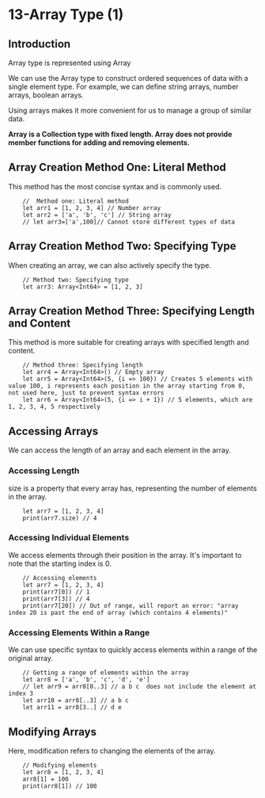 # 13-Array Type (1)

## Introduction

Array type is represented using Array

We can use the Array type to construct ordered sequences of data with a single element type. For example, we can define string arrays, number arrays, boolean arrays.

Using arrays makes it more convenient for us to manage a group of similar data.

**Array is a Collection type with fixed length. Array does not provide member functions for adding and removing elements.**

## Array Creation Method One: Literal Method

This method has the most concise syntax and is commonly used.

```
    //  Method one: Literal method
    let arr1 = [1, 2, 3, 4] // Number array
    let arr2 = ['a', 'b', 'c'] // String array
    // let arr3=['a',100]// Cannot store different types of data
```



## Array Creation Method Two: Specifying Type

When creating an array, we can also actively specify the type.

```
    // Method two: Specifying type
    let arr3: Array<Int64> = [1, 2, 3]
```



## Array Creation Method Three: Specifying Length and Content

This method is more suitable for creating arrays with specified length and content.

```
    // Method three: Specifying length
    let arr4 = Array<Int64>() // Empty array
    let arr5 = Array<Int64>(5, {i => 100}) // Creates 5 elements with value 100, i represents each position in the array starting from 0, not used here, just to prevent syntax errors
    let arr6 = Array<Int64>(5, {i => i + 1}) // 5 elements, which are 1, 2, 3, 4, 5 respectively
```

## Accessing Arrays

We can access the length of an array and each element in the array.

### Accessing Length

size is a property that every array has, representing the number of elements in the array.

```
    let arr7 = [1, 2, 3, 4]
    print(arr7.size) // 4 
```

### Accessing Individual Elements

We access elements through their position in the array. It's important to note that the starting index is 0.

```
    // Accessing elements
    let arr7 = [1, 2, 3, 4]
    print(arr7[0]) // 1 
    print(arr7[3]) // 4 
    print(arr7[20]) // Out of range, will report an error: "array index 20 is past the end of array (which contains 4 elements)"
```

### Accessing Elements Within a Range

We can use specific syntax to quickly access elements within a range of the original array.

```
    // Getting a range of elements within the array
    let arr8 = ['a', 'b', 'c', 'd', 'e']
    // let arr9 = arr8[0..3] // a b c  does not include the element at index 3
    let arr10 = arr8[..3] // a b c 
    let arr11 = arr8[3..] // d e  
```

## Modifying Arrays

Here, modification refers to changing the elements of the array.

```
    // Modifying elements
    let arr8 = [1, 2, 3, 4]
    arr8[1] = 100
    print(arr8[1]) // 100   
```